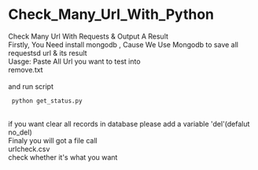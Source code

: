 # Check_Many_Url_With_Python<br>
Check Many Url With Requests &amp; Output A Result<br>
Firstly, You Need install mongodb , Cause We Use Mongodb to save all requestsd url & its result<br>
Uasge: Paste All Url you want to test into<br>
    remove.txt    
<br>
and run script<br>

     python get_status.py 
 <br>
if you want clear all records in database please add a variable 'del'(defalut no_del)<br>
Finaly you will got a file call <br>
    urlcheck.csv
<br>
check whether it's what you want<br>
